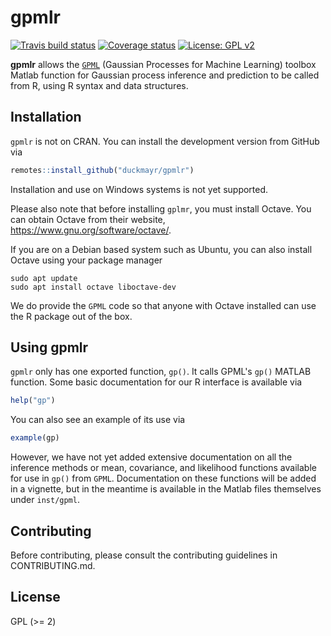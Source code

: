 # gpmlr

[![Travis build status](https://travis-ci.org/duckmayr/gpmlr.svg?branch=master)](https://travis-ci.org/duckmayr/gpmlr)
[![Coverage status](https://codecov.io/gh/duckmayr/gpmlr/branch/master/graph/badge.svg)](https://codecov.io/github/duckmayr/gpmlr?branch=master)
[![License: GPL v2](https://img.shields.io/badge/License-GPL%20v2-blue.svg)](https://www.gnu.org/licenses/old-licenses/gpl-2.0.en.html)

**gpmlr** allows the [`GPML`](http://www.gaussianprocess.org/gpml/code/matlab/doc/) (Gaussian Processes for Machine Learning) toolbox Matlab function for Gaussian process inference and prediction to be called from R, using R syntax and data structures.

## Installation

`gpmlr` is not on CRAN.
You can install the development version from GitHub via

```r
remotes::install_github("duckmayr/gpmlr")
```

Installation and use on Windows systems is not yet supported.

Please also note that before installing `gplmr`, you must install Octave.
You can obtain Octave from their website, https://www.gnu.org/software/octave/.

If you are on a Debian based system such as Ubuntu, you can also install Octave using your package manager

```shell
sudo apt update
sudo apt install octave liboctave-dev
```

We do provide the `GPML` code so that anyone with Octave installed can use the R package out of the box.

## Using gpmlr

`gpmlr` only has one exported function, `gp()`.
It calls GPML's `gp()` MATLAB function.
Some basic documentation for our R interface is available via 

```r
help("gp")
```

You can also see an example of its use via

```r
example(gp)
```

However, we have not yet added extensive documentation on all the inference methods or mean, covariance, and likelihood functions available for use in `gp()` from `GPML`.
Documentation on these functions will be added in a vignette, but in the meantime is available in the Matlab files themselves under `inst/gpml`.

## Contributing

Before contributing, please consult the contributing guidelines in CONTRIBUTING.md.

## License

GPL (>= 2)

